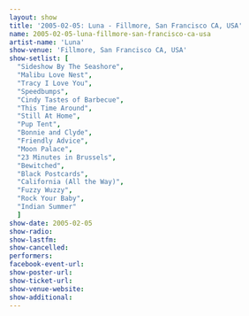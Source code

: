 ```yaml
---
layout: show
title: '2005-02-05: Luna - Fillmore, San Francisco CA, USA'
name: 2005-02-05-luna-fillmore-san-francisco-ca-usa
artist-name: 'Luna'
show-venue: 'Fillmore, San Francisco CA, USA'
show-setlist: [
  "Sideshow By The Seashore",
  "Malibu Love Nest",
  "Tracy I Love You",
  "Speedbumps",
  "Cindy Tastes of Barbecue",
  "This Time Around",
  "Still At Home",
  "Pup Tent",
  "Bonnie and Clyde",
  "Friendly Advice",
  "Moon Palace",
  "23 Minutes in Brussels",
  "Bewitched",
  "Black Postcards",
  "California (All the Way)",
  "Fuzzy Wuzzy",
  "Rock Your Baby",
  "Indian Summer"
  ]
show-date: 2005-02-05
show-radio: 
show-lastfm: 
show-cancelled: 
performers: 
facebook-event-url: 
show-poster-url: 
show-ticket-url: 
show-venue-website: 
show-additional: 
---
```


